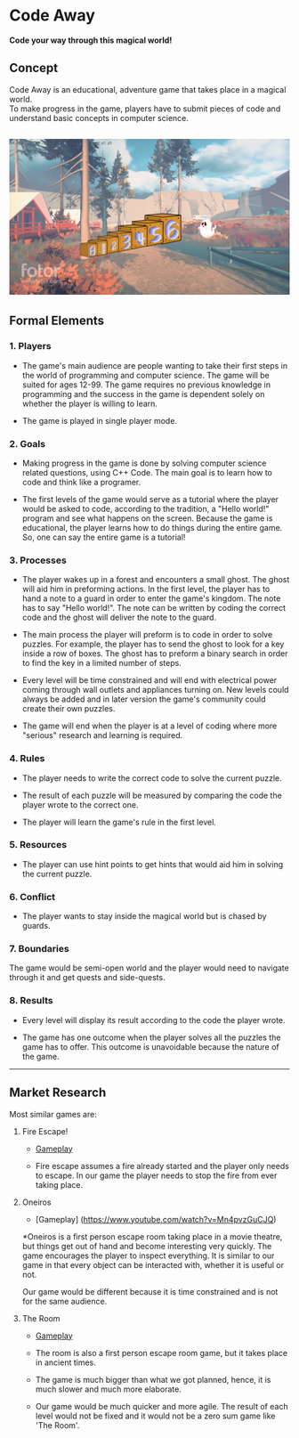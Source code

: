 # Code Away

**Code your way through this magical world!**
## Concept

Code Away is an educational, adventure game that takes place in a magical world.  
To make progress in the game, players have to submit pieces of code and understand basic concepts in computer science.


![child opening lock](./woods.png)
---


## Formal Elements

### 1. Players

* The game's main audience are people wanting to take their first steps in the world of programming and computer science. The game will be suited for ages 12-99. The game requires no previous knowledge in programming and the success in the game is dependent solely on whether the player is willing to learn.


* The game is played in single player mode.


### 2. Goals

* Making progress in the game is done by solving computer science related questions, using C++ Code.
The main goal is to learn how to code and think like a programer.

* The first levels of the game would serve as a tutorial where the player would be asked to code, according to the tradition, a "Hello world!" program and see what happens on the screen.
Because the game is educational, the player learns how to do things during the entire game. So, one can say the entire game is a tutorial!

### 3. Processes

* The player wakes up in a forest and encounters a small ghost. The ghost will aid him in preforming actions. In the first level, the player has to hand a note to a guard in order to enter the game's kingdom. The note has to say "Hello world!". The note can be written by coding the correct code and the ghost will deliver the note to the guard.

* The main process the player will preform is to code in order to solve puzzles. For example, the player has to send the ghost to look for a key inside a row of boxes. The ghost has to preform a binary search in order to find the key in a limited number of steps.

* Every level will be time constrained and will end with electrical power coming through wall outlets and appliances turning on. New levels could always be added and in later version the game's community could create their own puzzles.

* The game will end when the player is at a level of coding where more "serious" research and learning is required.

### 4. Rules

* The player needs to write the correct code to solve the current puzzle.

* The result of each puzzle will be measured by comparing the code the player wrote to the correct one.

* The player will learn the game's rule in the first level.


### 5. Resources

* The player can use hint points to get hints that would aid him in solving the current puzzle.

### 6. Conflict

* The player wants to stay inside the magical world but is chased by guards.

### 7. Boundaries

The game would be semi-open world and the player would need to navigate through it and get quests and side-quests.

### 8. Results

* Every level will display its result according to the code the player wrote. 

* The game has one outcome when the player solves all the puzzles the game has to offer. This outcome is unavoidable because the nature of the game.

---

## Market Research

Most similar games are:

1. Fire Escape!
    * [Gameplay](https://www.youtube.com/watch?v=EhbXFbKa3Jo)
    
    * Fire escape assumes a fire already started and the player only needs to escape. In our game the player needs to stop the fire from ever taking place.  

2. Oneiros
    * [Gameplay] (https://www.youtube.com/watch?v=Mn4pvzGuCJQ)

    *Oneiros is a first person escape room taking place in a movie theatre, but things get out of hand and become interesting very quickly. The game encourages the player to inspect everything. It is similar to our game in that every object can be interacted with, whether it is useful or not. 

    Our game would be different because it is time constrained and is not for the same audience. 

3. The Room
    * [Gameplay](https://www.youtube.com/watch?v=dRwzDphvhV4&list=PL5dr1EHvfwpP7DB1cqtuSk0r9kl9VhGF1)

    * The room is also a first person escape room game, but it takes place in ancient times.

    * The game is much bigger than what we got planned, hence, it is much slower and much more elaborate.

    * Our game would be much quicker and more agile. The result of each level would not be fixed and it would not be a zero sum game like 'The Room'. 
